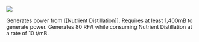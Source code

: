 ![](http://loenwind.info/eio/Zombie_Generator.png)

Generates power from [[Nutrient Distillation]].  Requires at least 1,400mB to generate power.  Generates 80 RF/t while consuming Nutrient Distillation at a rate of 10 t/mB.